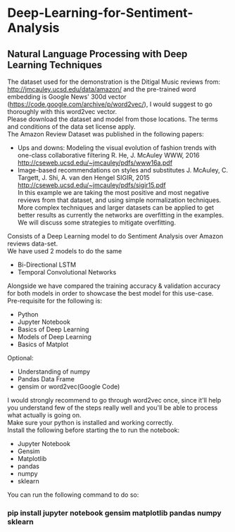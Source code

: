 # Deep-Learning-for-Sentiment-Analysis
## Natural Language Processing with Deep Learning Techniques

The dataset used for the demonstration is the Ditigal Music reviews from: http://jmcauley.ucsd.edu/data/amazon/ and the pre-trained word embedding is Google News' 300d vector (https://code.google.com/archive/p/word2vec/), I would suggest to go thoroughly with this word2vec vector.<br/>
Please download the dataset and model from those locations. The terms and conditions of the data set license apply.<br/>
The Amazon Review Dataset was published in the following papers:<br/>
* Ups and downs: Modeling the visual evolution of fashion trends with one-class collaborative filtering R. He, J. McAuley WWW, 2016 http://cseweb.ucsd.edu/~jmcauley/pdfs/www16a.pdf<br/>
* Image-based recommendations on styles and substitutes J. McAuley, C. Targett, J. Shi, A. van den Hengel SIGIR, 2015 http://cseweb.ucsd.edu/~jmcauley/pdfs/sigir15.pdf<br/>
In this example we are taking the most positive and most negative reviews from that dataset, and using simple normalization techniques. More complex techniques and larger datasets can be applied to get better results as currently the networks are overfitting in the examples. We will discuss some strategies to mitigate overfitting.<br/>

Consists of a Deep Learning model to do Sentiment Analysis over Amazon reviews data-set.<br/>
We have used 2 models to do the same<br/>
* Bi-Directional LSTM
* Temporal Convolutional Networks<br/>

Alongside we have compared the training accuracy & validation accuracy for both models in order to showcase the best model for this use-case.
<br/>
Pre-requisite for the following is:<br/>
* Python
* Jupyter Notebook
* Basics of Deep Learning
* Models of Deep Learning
* Basics of Matplot

Optional:<br/>
* Understanding of numpy
* Pandas Data Frame
* gensim or word2vec(Google Code)

I would strongly recommend to go through word2vec once, since it'll help you understand few of the steps really well and you'll be able to process what actually is going on.<br/>
Make sure your python is installed and working correctly.<br/>
Install the following before starting the to run the notebook:<br/>
* Jupyter Notebook
* Gensim
* Matplotlib
* pandas
* numpy
* sklearn

You can run the following command to do so:</br>
### pip install jupyter notebook gensim matplotlib pandas numpy sklearn ###
